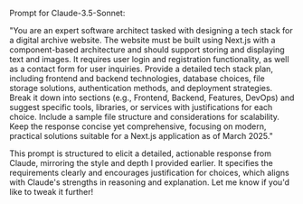 Prompt for Claude-3.5-Sonnet:

"You are an expert software architect tasked with designing a tech stack for a digital archive website. The website must be built using Next.js with a component-based architecture and should support storing and displaying text and images. It requires user login and registration functionality, as well as a contact form for user inquiries. Provide a detailed tech stack plan, including frontend and backend technologies, database choices, file storage solutions, authentication methods, and deployment strategies. Break it down into sections (e.g., Frontend, Backend, Features, DevOps) and suggest specific tools, libraries, or services with justifications for each choice. Include a sample file structure and considerations for scalability. Keep the response concise yet comprehensive, focusing on modern, practical solutions suitable for a Next.js application as of March 2025."

This prompt is structured to elicit a detailed, actionable response from Claude, mirroring the style and depth I provided earlier. It specifies the requirements clearly and encourages justification for choices, which aligns with Claude's strengths in reasoning and explanation. Let me know if you'd like to tweak it further!